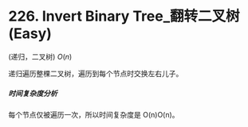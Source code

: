 # 226. Invert Binary Tree_翻转二叉树 (Easy)



(递归，二叉树) $O(n)$

递归遍历整棵二叉树，遍历到每个节点时交换左右儿子。



##### 时间复杂度分析

每个节点仅被遍历一次，所以时间复杂度是 O(n)O(n)。